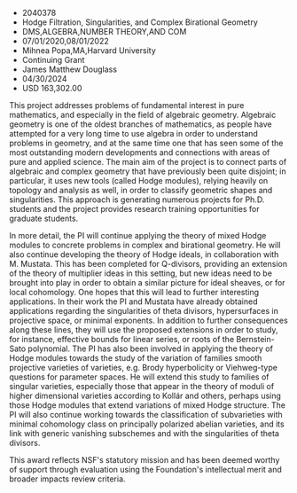
* 2040378
* Hodge Filtration, Singularities, and Complex Birational Geometry
* DMS,ALGEBRA,NUMBER THEORY,AND COM
* 07/01/2020,08/01/2022
* Mihnea Popa,MA,Harvard University
* Continuing Grant
* James Matthew Douglass
* 04/30/2024
* USD 163,302.00

This project addresses problems of fundamental interest in pure mathematics, and
especially in the field of algebraic geometry. Algebraic geometry is one of the
oldest branches of mathematics, as people have attempted for a very long time to
use algebra in order to understand problems in geometry, and at the same time
one that has seen some of the most outstanding modern developments and
connections with areas of pure and applied science. The main aim of the project
is to connect parts of algebraic and complex geometry that have previously been
quite disjoint; in particular, it uses new tools (called Hodge modules), relying
heavily on topology and analysis as well, in order to classify geometric shapes
and singularities. This approach is generating numerous projects for Ph.D.
students and the project provides research training opportunities for graduate
students.

In more detail, the PI will continue applying the theory of mixed Hodge modules
to concrete problems in complex and birational geometry. He will also continue
developing the theory of Hodge ideals, in collaboration with M. Mustata. This
has been completed for Q-divisors, providing an extension of the theory of
multiplier ideas in this setting, but new ideas need to be brought into play in
order to obtain a similar picture for ideal sheaves, or for local cohomology.
One hopes that this will lead to further interesting applications. In their work
the PI and Mustata have already obtained applications regarding the
singularities of theta divisors, hypersurfaces in projective space, or minimal
exponents. In addition to further consequences along these lines, they will use
the proposed extensions in order to study, for instance, effective bounds for
linear series, or roots of the Bernstein-Sato polynomial. The PI has also been
involved in applying the theory of Hodge modules towards the study of the
variation of families smooth projective varieties of varieties, e.g. Brody
hyperbolicity or Viehweg-type questions for parameter spaces. He will extend
this study to families of singular varieties, especially those that appear in
the theory of moduli of higher dimensional varieties according to Kollár and
others, perhaps using those Hodge modules that extend variations of mixed Hodge
structure. The PI will also continue working towards the classification of
subvarieties with minimal cohomology class on principally polarized abelian
varieties, and its link with generic vanishing subschemes and with the
singularities of theta divisors.

This award reflects NSF's statutory mission and has been deemed worthy of
support through evaluation using the Foundation's intellectual merit and broader
impacts review criteria.
